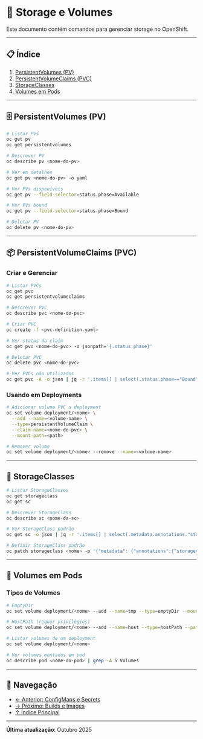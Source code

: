 # 💾 Storage e Volumes

Este documento contém comandos para gerenciar storage no OpenShift.

---

## 📋 Índice

1. [PersistentVolumes (PV)](#persistentvolumes-pv)
2. [PersistentVolumeClaims (PVC)](#persistentvolumeclaims-pvc)
3. [StorageClasses](#storageclasses)
4. [Volumes em Pods](#volumes-em-pods)

---

## 🗄️ PersistentVolumes (PV)

```bash
# Listar PVs
oc get pv
oc get persistentvolumes

# Descrever PV
oc describe pv <nome-do-pv>

# Ver em detalhes
oc get pv <nome-do-pv> -o yaml

# Ver PVs disponíveis
oc get pv --field-selector=status.phase=Available

# Ver PVs bound
oc get pv --field-selector=status.phase=Bound

# Deletar PV
oc delete pv <nome-do-pv>
```

---

## 📦 PersistentVolumeClaims (PVC)

### Criar e Gerenciar
```bash
# Listar PVCs
oc get pvc
oc get persistentvolumeclaims

# Descrever PVC
oc describe pvc <nome-do-pvc>

# Criar PVC
oc create -f <pvc-definition.yaml>

# Ver status da claim
oc get pvc <nome-do-pvc> -o jsonpath='{.status.phase}'

# Deletar PVC
oc delete pvc <nome-do-pvc>

# Ver PVCs não utilizados
oc get pvc -A -o json | jq -r '.items[] | select(.status.phase=="Bound") | select(.spec.volumeName != null) | .metadata.namespace + "/" + .metadata.name'
```

### Usando em Deployments
```bash
# Adicionar volume PVC a deployment
oc set volume deployment/<nome> \
  --add --name=<volume-name> \
  --type=persistentVolumeClaim \
  --claim-name=<nome-do-pvc> \
  --mount-path=<path>

# Remover volume
oc set volume deployment/<nome> --remove --name=<volume-name>
```

---

## 🏪 StorageClasses

```bash
# Listar StorageClasses
oc get storageclass
oc get sc

# Descrever StorageClass
oc describe sc <nome-da-sc>

# Ver StorageClass padrão
oc get sc -o json | jq -r '.items[] | select(.metadata.annotations."storageclass.kubernetes.io/is-default-class"=="true") | .metadata.name'

# Definir StorageClass padrão
oc patch storageclass <nome> -p '{"metadata": {"annotations":{"storageclass.kubernetes.io/is-default-class":"true"}}}'
```

---

## 📁 Volumes em Pods

### Tipos de Volumes
```bash
# EmptyDir
oc set volume deployment/<nome> --add --name=tmp --type=emptyDir --mount-path=/tmp

# HostPath (requer privilégios)
oc set volume deployment/<nome> --add --name=host --type=hostPath --path=/data --mount-path=/data

# Listar volumes de um deployment
oc set volume deployment/<nome>

# Ver volumes montados em pod
oc describe pod <nome-do-pod> | grep -A 5 Volumes
```

---

## 📖 Navegação

- [← Anterior: ConfigMaps e Secrets](07-configmaps-secrets.md)
- [→ Próximo: Builds e Images](09-builds-images.md)
- [↑ Índice Principal](README.md)

---

**Última atualização**: Outubro 2025
